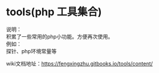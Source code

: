 # tools(php 工具集合)
说明：<br>
积累了一些常用的php小功能。方便再次使用。<br>
例如：<br>
探针、php环境常量等<br>

wiki文档地址：https://fengxingzhu.gitbooks.io/tools/content/
